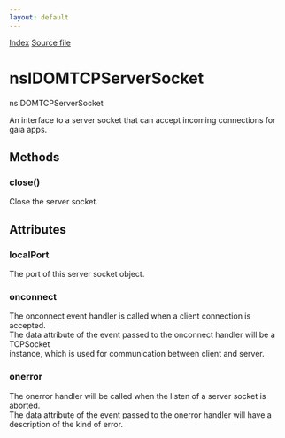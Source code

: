 ```yaml
---
layout: default
---
```

<div id='links'><a href="../index.html">Index</a>
<a href="http://dxr.mozilla.org/mozilla-central/source/dom/network/interfaces/nsIDOMTCPServerSocket.idl">Source file</a>
</div>

# nsIDOMTCPServerSocket #
  
nsIDOMTCPServerSocket  
  
An interface to a server socket that can accept incoming connections for gaia apps.  
  

## Methods ##

### close() ###
  
Close the server socket.  
  

## Attributes ##

### localPort ###
  
The port of this server socket object.  
  

### onconnect ###
  
The onconnect event handler is called when a client connection is accepted.  
The data attribute of the event passed to the onconnect handler will be a TCPSocket  
instance, which is used for communication between client and server.   
  

### onerror ###
  
The onerror handler will be called when the listen of a server socket is aborted.  
The data attribute of the event passed to the onerror handler will have a  
description of the kind of error.  
  
